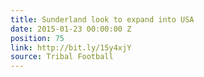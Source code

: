```yaml
---
title: Sunderland look to expand into USA
date: 2015-01-23 00:00:00 Z
position: 75
link: http://bit.ly/15y4xjY
source: Tribal Football
---
```


